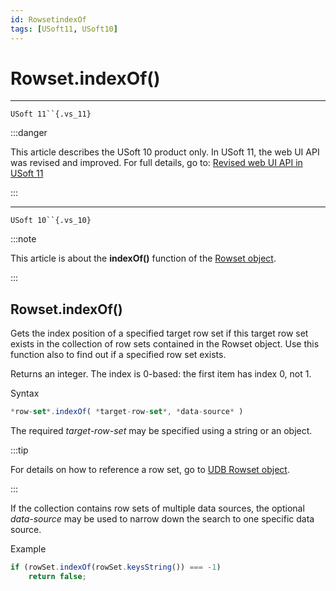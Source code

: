 ```yaml
---
id: RowsetindexOf
tags: [USoft11, USoft10]
---
```

# Rowset.indexOf()



----

`USoft 11``{.vs_11}`


:::danger

This article describes the USoft 10 product only.
In USoft 11, the web UI API was revised and improved. For full details, go to:
[Revised web UI API in USoft 11](/docs/Web_and_app_UIs/UDB_udb/Revised_web_UI_API_in_USoft_11.md)

:::

----

`USoft 10``{.vs_10}`


:::note

This article is about the **indexOf()** function of the [Rowset object](/docs/Web_and_app_UIs/UDB_Rowset/UDB_Rowset_object.md).

:::

## **Rowset.indexOf()**

Gets the index position of a specified target row set if this target row set exists in the collection of row sets contained in the Rowset object. Use this function also to find out if a specified row set exists.

Returns an integer. The index is 0-based: the first item has index 0, not 1.

Syntax

```js
*row-set*.indexOf( *target-row-set*, *data-source* )
```

The required *target-row-set* may be specified using a string or an object.


:::tip

For details on how to reference a row set, go to [UDB Rowset object](/docs/Web_and_app_UIs/UDB_Rowset/UDB_Rowset_object.md).

:::

If the collection contains row sets of multiple data sources, the optional *data-source* may be used to narrow down the search to one specific data source.

Example

```js
if (rowSet.indexOf(rowSet.keysString()) === -1)
    return false;
```

 